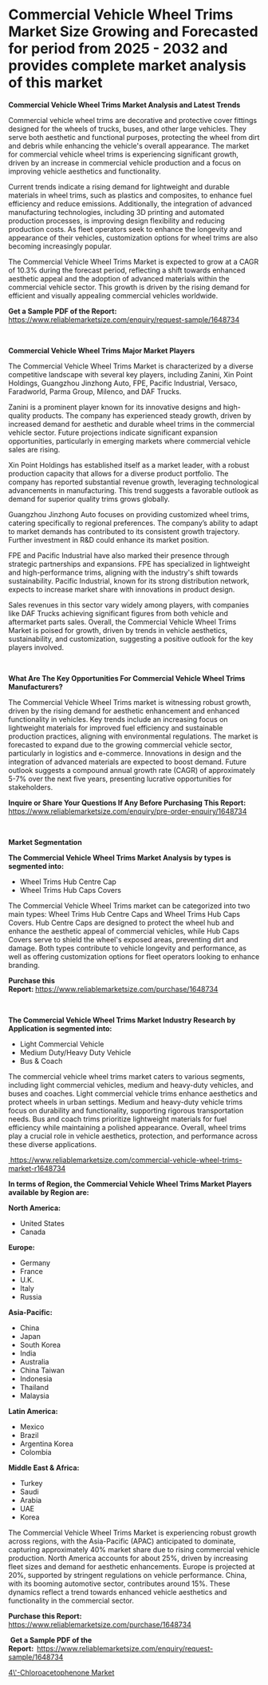 <p><h1>Commercial Vehicle Wheel Trims Market Size Growing and Forecasted for period from 2025 - 2032 and provides complete market analysis of this market</h1></p><p><strong>Commercial Vehicle Wheel Trims Market Analysis and Latest Trends</strong></p>
<p><p>Commercial vehicle wheel trims are decorative and protective cover fittings designed for the wheels of trucks, buses, and other large vehicles. They serve both aesthetic and functional purposes, protecting the wheel from dirt and debris while enhancing the vehicle's overall appearance. The market for commercial vehicle wheel trims is experiencing significant growth, driven by an increase in commercial vehicle production and a focus on improving vehicle aesthetics and functionality.</p><p>Current trends indicate a rising demand for lightweight and durable materials in wheel trims, such as plastics and composites, to enhance fuel efficiency and reduce emissions. Additionally, the integration of advanced manufacturing technologies, including 3D printing and automated production processes, is improving design flexibility and reducing production costs. As fleet operators seek to enhance the longevity and appearance of their vehicles, customization options for wheel trims are also becoming increasingly popular. </p><p>The Commercial Vehicle Wheel Trims Market is expected to grow at a CAGR of 10.3% during the forecast period, reflecting a shift towards enhanced aesthetic appeal and the adoption of advanced materials within the commercial vehicle sector. This growth is driven by the rising demand for efficient and visually appealing commercial vehicles worldwide.</p></p>
<p><strong>Get a Sample PDF of the Report:&nbsp;</strong> <a href="https://www.reliablemarketsize.com/enquiry/request-sample/1648734?utm_campaign=2876&utm_medium=2&utm_source=Github&utm_content=ia&utm_term=26032025&utm_id=commercial-vehicle-wheel-trims">https://www.reliablemarketsize.com/enquiry/request-sample/1648734</a></p>
<p>&nbsp;</p>
<p><strong>Commercial Vehicle Wheel Trims Major Market Players</strong></p>
<p><p>The Commercial Vehicle Wheel Trims Market is characterized by a diverse competitive landscape with several key players, including Zanini, Xin Point Holdings, Guangzhou Jinzhong Auto, FPE, Pacific Industrial, Versaco, Faradworld, Parma Group, Milenco, and DAF Trucks. </p><p>Zanini is a prominent player known for its innovative designs and high-quality products. The company has experienced steady growth, driven by increased demand for aesthetic and durable wheel trims in the commercial vehicle sector. Future projections indicate significant expansion opportunities, particularly in emerging markets where commercial vehicle sales are rising.</p><p>Xin Point Holdings has established itself as a market leader, with a robust production capacity that allows for a diverse product portfolio. The company has reported substantial revenue growth, leveraging technological advancements in manufacturing. This trend suggests a favorable outlook as demand for superior quality trims grows globally.</p><p>Guangzhou Jinzhong Auto focuses on providing customized wheel trims, catering specifically to regional preferences. The company’s ability to adapt to market demands has contributed to its consistent growth trajectory. Further investment in R&D could enhance its market position.</p><p>FPE and Pacific Industrial have also marked their presence through strategic partnerships and expansions. FPE has specialized in lightweight and high-performance trims, aligning with the industry's shift towards sustainability. Pacific Industrial, known for its strong distribution network, expects to increase market share with innovations in product design.</p><p>Sales revenues in this sector vary widely among players, with companies like DAF Trucks achieving significant figures from both vehicle and aftermarket parts sales. Overall, the Commercial Vehicle Wheel Trims Market is poised for growth, driven by trends in vehicle aesthetics, sustainability, and customization, suggesting a positive outlook for the key players involved.</p></p>
<p>&nbsp;</p>
<p><strong>What Are The Key Opportunities For Commercial Vehicle Wheel Trims Manufacturers?</strong></p>
<p><p>The Commercial Vehicle Wheel Trims market is witnessing robust growth, driven by the rising demand for aesthetic enhancement and enhanced functionality in vehicles. Key trends include an increasing focus on lightweight materials for improved fuel efficiency and sustainable production practices, aligning with environmental regulations. The market is forecasted to expand due to the growing commercial vehicle sector, particularly in logistics and e-commerce. Innovations in design and the integration of advanced materials are expected to boost demand. Future outlook suggests a compound annual growth rate (CAGR) of approximately 5-7% over the next five years, presenting lucrative opportunities for stakeholders.</p></p>
<p><strong>Inquire or Share Your Questions If Any Before Purchasing This Report:</strong> <a href="https://www.reliablemarketsize.com/enquiry/pre-order-enquiry/1648734?utm_campaign=2876&utm_medium=2&utm_source=Github&utm_content=ia&utm_term=26032025&utm_id=commercial-vehicle-wheel-trims">https://www.reliablemarketsize.com/enquiry/pre-order-enquiry/1648734</a></p>
<p>&nbsp;</p>
<p><strong>Market Segmentation</strong></p>
<p><strong>The Commercial Vehicle Wheel Trims Market Analysis by types is segmented into:</strong></p>
<p><ul><li>Wheel Trims Hub Centre Cap</li><li>Wheel Trims Hub Caps Covers</li></ul></p>
<p><p>The Commercial Vehicle Wheel Trims market can be categorized into two main types: Wheel Trims Hub Centre Caps and Wheel Trims Hub Caps Covers. Hub Centre Caps are designed to protect the wheel hub and enhance the aesthetic appeal of commercial vehicles, while Hub Caps Covers serve to shield the wheel's exposed areas, preventing dirt and damage. Both types contribute to vehicle longevity and performance, as well as offering customization options for fleet operators looking to enhance branding.</p></p>
<p><strong>Purchase this Report:&nbsp;</strong><a href="https://www.reliablemarketsize.com/purchase/1648734?utm_campaign=2876&utm_medium=2&utm_source=Github&utm_content=ia&utm_term=26032025&utm_id=commercial-vehicle-wheel-trims">https://www.reliablemarketsize.com/purchase/1648734</a></p>
<p>&nbsp;</p>
<p><strong>The Commercial Vehicle Wheel Trims Market Industry Research by Application is segmented into:</strong></p>
<p><ul><li>Light Commercial Vehicle</li><li>Medium Duty/Heavy Duty Vehicle</li><li>Bus & Coach</li></ul></p>
<p><p>The commercial vehicle wheel trims market caters to various segments, including light commercial vehicles, medium and heavy-duty vehicles, and buses and coaches. Light commercial vehicle trims enhance aesthetics and protect wheels in urban settings. Medium and heavy-duty vehicle trims focus on durability and functionality, supporting rigorous transportation needs. Bus and coach trims prioritize lightweight materials for fuel efficiency while maintaining a polished appearance. Overall, wheel trims play a crucial role in vehicle aesthetics, protection, and performance across these diverse applications.</p></p>
<p><a href="https://www.reliablemarketsize.com/commercial-vehicle-wheel-trims-market-r1648734?utm_campaign=2876&utm_medium=2&utm_source=Github&utm_content=ia&utm_term=26032025&utm_id=commercial-vehicle-wheel-trims">&nbsp;https://www.reliablemarketsize.com/commercial-vehicle-wheel-trims-market-r1648734</a></p>
<p><strong>In terms of Region, the Commercial Vehicle Wheel Trims Market Players available by Region are:</strong></p>
<p>
    <p> <strong> North America: </strong>
        <ul>
            <li>United States</li>
            <li>Canada</li>
        </ul>
        </p> 
    <p> <strong> Europe: </strong>
        <ul>
            <li>Germany</li>
            <li>France</li>
            <li>U.K.</li>
            <li>Italy</li>
            <li>Russia</li>
        </ul>
        </p> 
    <p> <strong> Asia-Pacific: </strong>
        <ul>
            <li>China</li>
            <li>Japan</li>
            <li>South Korea</li>
            <li>India</li>
            <li>Australia</li>
            <li>China Taiwan</li>
            <li>Indonesia</li>
            <li>Thailand</li>
            <li>Malaysia</li>
        </ul>
        </p> 
    <p> <strong> Latin America: </strong>
        <ul>
            <li>Mexico</li>
            <li>Brazil</li>
            <li>Argentina Korea</li>
            <li>Colombia</li>
        </ul>
        </p> 
    <p> <strong> Middle East & Africa: </strong>
        <ul>
            <li>Turkey</li>
            <li>Saudi</li>
            <li>Arabia</li>
            <li>UAE</li>
            <li>Korea</li>
        </ul>
    </p>
    </p>
<p><p>The Commercial Vehicle Wheel Trims Market is experiencing robust growth across regions, with the Asia-Pacific (APAC) anticipated to dominate, capturing approximately 40% market share due to rising commercial vehicle production. North America accounts for about 25%, driven by increasing fleet sizes and demand for aesthetic enhancements. Europe is projected at 20%, supported by stringent regulations on vehicle performance. China, with its booming automotive sector, contributes around 15%. These dynamics reflect a trend towards enhanced vehicle aesthetics and functionality in the commercial sector.</p></p>
<p><strong>Purchase this Report: </strong><a href="https://www.reliablemarketsize.com/purchase/1648734?utm_campaign=2876&utm_medium=2&utm_source=Github&utm_content=ia&utm_term=26032025&utm_id=commercial-vehicle-wheel-trims">https://www.reliablemarketsize.com/purchase/1648734</a></p>
<p>&nbsp;<strong>Get a Sample PDF of the Report:&nbsp;&nbsp;</strong><a href="https://www.reliablemarketsize.com/enquiry/request-sample/1648734?utm_campaign=2876&utm_medium=2&utm_source=Github&utm_content=ia&utm_term=26032025&utm_id=commercial-vehicle-wheel-trims">https://www.reliablemarketsize.com/enquiry/request-sample/1648734</a></p>
<p><strong></strong></p>
<p><p><a href="https://github.com/penglatilles/Market-Research-Report-List-1/blob/main/4-chloroacetophenone-market.md?utm_campaign=2876&utm_medium=2&utm_source=Github&utm_content=ia&utm_term=26032025&utm_id=commercial-vehicle-wheel-trims">4\'-Chloroacetophenone Market</a></p></p>